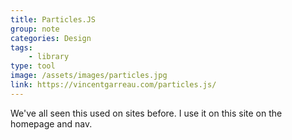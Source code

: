```yaml
---
title: Particles.JS
group: note
categories: Design
tags:
    - library
type: tool
image: /assets/images/particles.jpg
link: https://vincentgarreau.com/particles.js/
---
```

We've all seen this used on sites before.  I use it on this site on the homepage and nav.
